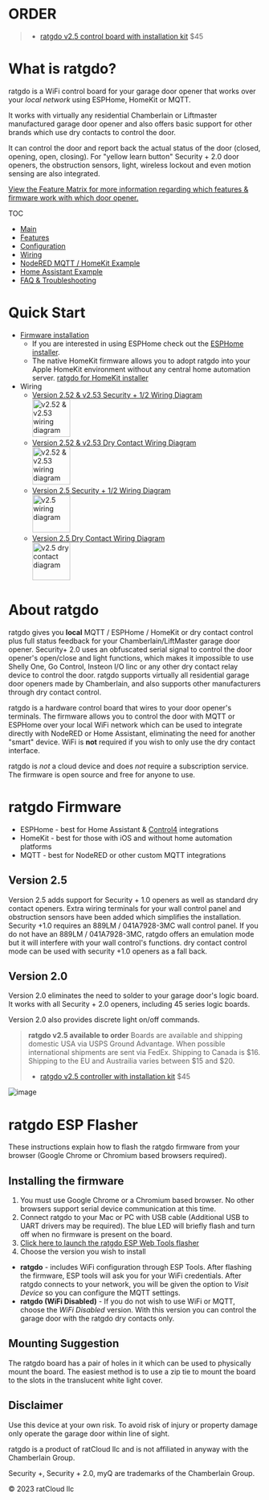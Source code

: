 # ORDER
<!-- ### LEAD TIME NOTICE:
Please allow a week for shipment. If you already placed an order, please check [the order status page](order_status.html) for current order status.

### PURCHASE
**BACK ORDER NOTICE - Please allow 1 week for shipment** -->
> * [ratgdo v2.5 control board with installation kit](https://square.link/u/FKqlMSWT) $45


# What is ratgdo?
ratgdo is a WiFi control board for your garage door opener that works over your *local network* using ESPHome, HomeKit or MQTT.

It works with virtually any residential Chamberlain or Liftmaster manufactured garage door opener and also offers basic support for other brands which use dry contacts to control the door.

It can control the door and report back the actual status of the door (closed, opening, open, closing). For "yellow learn button" Security + 2.0 door openers, the obstruction sensors, light, wireless lockout and even motion sensing are also integrated.

[View the Feature Matrix for more information regarding which features & firmware work with which door opener.](01_features.md)

TOC
* [Main](index.md)
* [Features](01_features.md)
* [Configuration](02_configuration.md)
* [Wiring](03_wiring.md)
* [NodeRED MQTT / HomeKit Example](04_nodered_example.md)
* [Home Assistant Example](05_homeassistant_example.md)
* [FAQ & Troubleshooting](09_faq.md)

# Quick Start
* [Firmware installation](flash.html)
  * If you are interested in using ESPHome check out the [ESPHome installer](http://ratgdo.github.io/esphome-ratgdo/).
  * The native HomeKit firmware allows you to adopt ratgdo into your Apple HomeKit environment without any central home automation server. [ratgdo for HomeKit installer](https://ratgdo.github.io/homekit-ratgdo)
* Wiring
  * [Version 2.52 &amp; v2.53 Security + 1/2 Wiring Diagram]()<br/><a href="https://user-images.githubusercontent.com/4663918/288449523-9ddf3da2-9eac-4be0-beed-11867dc8d446.png"><img src="https://user-images.githubusercontent.com/4663918/288449523-9ddf3da2-9eac-4be0-beed-11867dc8d446.png" alt="v2.52 & v2.53 wiring diagram" width="75"/></a>
  * [Version 2.52 &amp; v2.53 Dry Contact Wiring Diagram](https://user-images.githubusercontent.com/4663918/288450016-0caa5d03-325a-4c89-a144-a145ac907dfa.png)<br/><a href="https://user-images.githubusercontent.com/4663918/288450016-0caa5d03-325a-4c89-a144-a145ac907dfa.png"><img src="https://user-images.githubusercontent.com/4663918/288450016-0caa5d03-325a-4c89-a144-a145ac907dfa.png" alt="v2.52 &amp; v2.53 wiring diagram" width="75"/></a>
  * [Version 2.5 Security + 1/2 Wiring Diagram](https://user-images.githubusercontent.com/4663918/276749741-fe82ea10-e8f4-41d6-872f-55eec88d2aab.png) <br /><a href="https://user-images.githubusercontent.com/4663918/276749741-fe82ea10-e8f4-41d6-872f-55eec88d2aab.png"><img src="https://user-images.githubusercontent.com/4663918/276749741-fe82ea10-e8f4-41d6-872f-55eec88d2aab.png" alt="v2.5 wiring diagram" width="75"/></a>
  * [Version 2.5 Dry Contact Wiring Diagram](https://user-images.githubusercontent.com/4663918/277838851-e338c3bf-4eda-447a-9e79-737aa1a622a0.png)
  <br/><a href="https://user-images.githubusercontent.com/4663918/277838851-e338c3bf-4eda-447a-9e79-737aa1a622a0.png"><img src="https://user-images.githubusercontent.com/4663918/277838851-e338c3bf-4eda-447a-9e79-737aa1a622a0.png" alt="v2.5 dry contact diagram" width="75"/></a>


# About ratgdo 
ratgdo gives you **local** MQTT / ESPHome / HomeKit or dry contact control plus full status feedback for your Chamberlain/LiftMaster garage door opener. Security+ 2.0 uses an obfuscated serial signal to control the door opener's open/close and light functions, which makes it impossible to use Shelly One, Go Control, Insteon I/O linc or any other dry contact relay device to control the door. ratgdo supports virtually all residential garage door openers made by Chamberlain, and also supports other manufacturers through dry contact control.

ratgdo is a hardware control board that wires to your door opener's terminals. The firmware allows you to control the door with MQTT or ESPHome over your local WiFi network which can be used to integrate directly with NodeRED or Home Assistant, eliminating the need for another "smart" device. WiFi is **not** required if you wish to only use the dry contact interface.

ratgdo is *not* a cloud device and does *not* require a subscription service. The firmware is open source and free for anyone to use.

# ratgdo Firmware
* ESPHome - best for Home Assistant &amp; [Control4](https://chowmain.software/drivers/control4-ratgdo) integrations
* HomeKit - best for those with iOS and without home automation platforms
* MQTT - best for NodeRED or other custom MQTT integrations

## Version 2.5
Version 2.5 adds support for Security + 1.0 openers as well as standard dry contact openers. Extra wiring terminals for your wall control panel and obstruction sensors have been added which simplifies the installation. Security +1.0 requires an 889LM / 041A7928-3MC wall control panel. If you do not have an 889LM / 041A7928-3MC, ratgdo offers an emulation mode but it will interfere with your wall control's functions. dry contact control mode can be used with security +1.0 openers as a fall back. 

## Version 2.0
Version 2.0 eliminates the need to solder to your garage door's logic board. It works with all Security + 2.0 openers, including 45 series logic boards. 

Version 2.0 also provides discrete light on/off commands.


> **ratgdo v2.5 available to order**
> Boards are available and shipping domestic USA via USPS Ground Advantage.
> When possible international shipments are sent via FedEx.
> Shipping to Canada is $16.
> Shipping to the EU and Austrailia varies between $15 and $20.
>
> * [ratgdo v2.5 controller with installation kit](https://square.link/u/FKqlMSWT) $45

![image](https://user-images.githubusercontent.com/4663918/288453570-79721193-2798-4147-98fc-b6cef1c61795.jpg)


# ratgdo ESP Flasher
These instructions explain how to flash the ratgdo firmware from your browser (Google Chrome or Chromium based browsers required).

## Installing the firmware
1. You must use Google Chrome or a Chromium based browser. No other browsers support serial device communication at this time.
2. Connect ratgdo to your Mac or PC with USB cable (Additional USB to UART drivers may be required). The blue LED will briefly flash and turn off when no firmware is present on the board.
3. [Click here to launch the ratgdo ESP Web Tools flasher](flash.html)
4. Choose the version you wish to install
  * **ratgdo** - includes WiFi configuration through ESP Tools. After flashing the firmware, ESP tools will ask you for your WiFi credentials. After ratgdo connects to your network, you will be given the option to _Visit Device_ so you can configure the MQTT settings.
  * **ratgdo (WiFi Disabled)** - If you do not wish to use WiFi or MQTT, choose the _WiFi Disabled_ version. With this version you can control the garage door with the ratgdo dry contacts only.

## Mounting Suggestion
The ratgdo board has a pair of holes in it which can be used to physically mount the board. The easiest method is to use a zip tie to mount the board to the slots in the translucent white light cover.

## Disclaimer
Use this device at your own risk. To avoid risk of injury or property damage only operate the garage door within line of sight.

ratgdo is a product of ratCloud llc and is not affiliated in anyway with the Chamberlain Group.

Security +, Security + 2.0, myQ are trademarks of the Chamberlain Group.

© 2023 ratCloud llc
